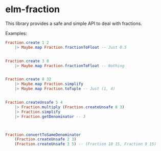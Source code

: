 # elm-fraction

This library provides a safe and simple API to deal with fractions.

Examples:

```elm
Fraction.create 1 2
    |> Maybe.map Fraction.fractionToFloat -- Just 0.5


Fraction.create 3 0
    |> Maybe.map Fraction.fractionToFloat -- Nothing


Fraction.create 8 32
    |> Maybe.map Fraction.simplify
    |> Maybe.map Fraction.toTuple -- Just (1, 4)


Fraction.createUnsafe 5 4
    |> Fraction.multiply (Fraction.createUnsafe 8 3)
    |> Fraction.simplify
    |> Fraction.getDenominator -- 3



Fraction.convertToSameDenominator
    (Fraction.createUnsafe 2 3)
    (Fraction.createUnsafe 3 5) -- (Fraction 10 15, Fraction 9 15)
```

